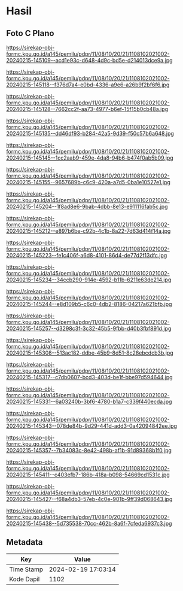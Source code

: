 # Hasil

## Foto C Plano

https://sirekap-obj-formc.kpu.go.id/a145/pemilu/pdpr/11/08/10/20/21/1108102021002-20240215-145109--acd1e93c-d648-4d9c-bd5e-d214013dce9a.jpg

https://sirekap-obj-formc.kpu.go.id/a145/pemilu/pdpr/11/08/10/20/21/1108102021002-20240215-145118--f376d7a4-e0bd-4336-a9e6-a26b9f2bf6f6.jpg

https://sirekap-obj-formc.kpu.go.id/a145/pemilu/pdpr/11/08/10/20/21/1108102021002-20240215-145128--7662cc2f-aa73-4977-b6ef-15f15b0cb48a.jpg

https://sirekap-obj-formc.kpu.go.id/a145/pemilu/pdpr/11/08/10/20/21/1108102021002-20240215-145135--dd46df93-b284-42a5-9d39-f50c57b6a648.jpg

https://sirekap-obj-formc.kpu.go.id/a145/pemilu/pdpr/11/08/10/20/21/1108102021002-20240215-145145--1cc2aab9-459e-4da8-94b6-b474f0ab5b09.jpg

https://sirekap-obj-formc.kpu.go.id/a145/pemilu/pdpr/11/08/10/20/21/1108102021002-20240215-145155--9657689b-c6c9-420a-a7d5-0ba1e10527e1.jpg

https://sirekap-obj-formc.kpu.go.id/a145/pemilu/pdpr/11/08/10/20/21/1108102021002-20240215-145204--1f8ad8e6-9bab-4dbb-8e13-e911116fab5c.jpg

https://sirekap-obj-formc.kpu.go.id/a145/pemilu/pdpr/11/08/10/20/21/1108102021002-20240215-145212--e897b6be-c92b-4c1b-8a22-7d63d414f14a.jpg

https://sirekap-obj-formc.kpu.go.id/a145/pemilu/pdpr/11/08/10/20/21/1108102021002-20240215-145223--fe1c406f-a6d8-4101-86d4-de77d2f13dfc.jpg

https://sirekap-obj-formc.kpu.go.id/a145/pemilu/pdpr/11/08/10/20/21/1108102021002-20240215-145234--34ccb290-914e-4592-b11b-6211e63de214.jpg

https://sirekap-obj-formc.kpu.go.id/a145/pemilu/pdpr/11/08/10/20/21/1108102021002-20240215-145244--e8d109b5-c6c0-4db2-8186-04217a621bfb.jpg

https://sirekap-obj-formc.kpu.go.id/a145/pemilu/pdpr/11/08/10/20/21/1108102021002-20240215-145257--d3298c3f-3c32-45b5-9fbb-d40b3fbf891d.jpg

https://sirekap-obj-formc.kpu.go.id/a145/pemilu/pdpr/11/08/10/20/21/1108102021002-20240215-145308--513ac182-ddbe-45b9-8d51-8c28ebcdcb3b.jpg

https://sirekap-obj-formc.kpu.go.id/a145/pemilu/pdpr/11/08/10/20/21/1108102021002-20240215-145317--c7db0607-bcd3-403d-be1f-bbe97d594644.jpg

https://sirekap-obj-formc.kpu.go.id/a145/pemilu/pdpr/11/08/10/20/21/1108102021002-20240215-145331--6a03240b-3bf6-4780-b1a7-c339f440ecda.jpg

https://sirekap-obj-formc.kpu.go.id/a145/pemilu/pdpr/11/08/10/20/21/1108102021002-20240215-145343--078de84b-9d29-441d-add3-0a42094842ee.jpg

https://sirekap-obj-formc.kpu.go.id/a145/pemilu/pdpr/11/08/10/20/21/1108102021002-20240215-145357--7b34083c-8e42-498b-af1b-91d89368b1f0.jpg

https://sirekap-obj-formc.kpu.go.id/a145/pemilu/pdpr/11/08/10/20/21/1108102021002-20240215-145411--c403efb7-186b-418a-b098-54669cd1531c.jpg

https://sirekap-obj-formc.kpu.go.id/a145/pemilu/pdpr/11/08/10/20/21/1108102021002-20240215-145427--f68a4db3-57eb-4c0e-901b-9ff39d068643.jpg

https://sirekap-obj-formc.kpu.go.id/a145/pemilu/pdpr/11/08/10/20/21/1108102021002-20240215-145438--5d735538-70cc-462b-8a6f-7cfeda6937c3.jpg


## Metadata

| Key        | Value               |
| ---------- | ------------------- |
| Time Stamp | 2024-02-19 17:03:14 |
| Kode Dapil | 1102                |



